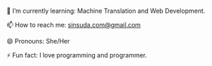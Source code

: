 
🌱 I’m currently learning: Machine Translation and Web Development.

📫 How to reach me: sinsuda.com@gmail.com
  
😄 Pronouns: She/Her

⚡ Fun fact: I love programming and programmer.
